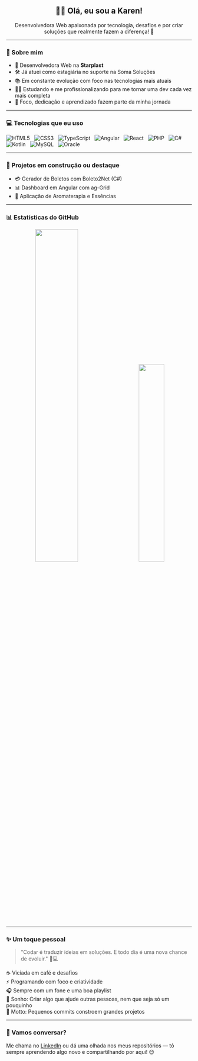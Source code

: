 <h2 align="center">👩‍💻 Olá, eu sou a Karen!</h2>

<p align="center">
Desenvolvedora Web apaixonada por tecnologia, desafios e por criar soluções que realmente fazem a diferença! 🚀  
</p>

---

### 🌟 Sobre mim

- 💼 Desenvolvedora Web na **Starplast**
- 🛠️ Já atuei como estagiária no suporte na Soma Soluções
- 📚 Em constante evolução com foco nas tecnologias mais atuais
- 👩‍🎓 Estudando e me profissionalizando para me tornar uma dev cada vez mais completa
- 🎯 Foco, dedicação e aprendizado fazem parte da minha jornada

---

### 💻 Tecnologias que eu uso

![HTML5](https://img.shields.io/badge/-HTML5-E34F26?style=flat&logo=html5&logoColor=white) &nbsp;
![CSS3](https://img.shields.io/badge/-CSS3-1572B6?style=flat&logo=css3&logoColor=white) &nbsp;
![TypeScript](https://img.shields.io/badge/-TypeScript-3178C6?style=flat&logo=typescript&logoColor=white) &nbsp;
![Angular](https://img.shields.io/badge/-Angular-DD0031?style=flat&logo=angular&logoColor=white) &nbsp;
![React](https://img.shields.io/badge/-React-20232A?style=flat&logo=react&logoColor=61DAFB) &nbsp;
![PHP](https://img.shields.io/badge/-PHP-777BB4?style=flat&logo=php&logoColor=white) &nbsp;
![C#](https://img.shields.io/badge/-CSharp-239120?style=flat&logo=c-sharp&logoColor=white) &nbsp;
![Kotlin](https://img.shields.io/badge/-Kotlin-7F52FF?style=flat&logo=kotlin&logoColor=white) &nbsp;
![MySQL](https://img.shields.io/badge/-MySQL-4479A1?style=flat&logo=mysql&logoColor=white) &nbsp;
![Oracle](https://img.shields.io/badge/-Oracle-F80000?style=flat&logo=oracle&logoColor=white) &nbsp;

---

### 🚧 Projetos em construção ou destaque

- 💳 Gerador de Boletos com Boleto2Net (C#)
- 📊 Dashboard em Angular com ag-Grid
- 🌿 Aplicação de Aromaterapia e Essências

---

### 📊 Estatísticas do GitHub

<p align="center">
  <img src="https://github-readme-stats.vercel.app/api?username=Karen-HerOAcEDucK&show_icons=true&theme=radical" width="48%" /> &nbsp; &nbsp; &nbsp; &nbsp; &nbsp;
  <img src="https://github-readme-stats.vercel.app/api/top-langs/?username=Karen-HerOAcEDucK&layout=compact&theme=radical" width="37%"/>
</p>

---

### ✨ Um toque pessoal

> "Codar é traduzir ideias em soluções. E todo dia é uma nova chance de evoluir." 🌱💻

☕ Viciada em café e desafios  
⚡ Programando com foco e criatividade  
🎧 Sempre com um fone e uma boa playlist  
💜 Sonho: Criar algo que ajude outras pessoas, nem que seja só um pouquinho  
🎯 Motto: Pequenos commits constroem grandes projetos

---

### 💌 Vamos conversar?

Me chama no [LinkedIn](https://www.linkedin.com/in/karen-alexandre-570292203/) ou dá uma olhada nos meus repositórios — tô sempre aprendendo algo novo e compartilhando por aqui! 😊
